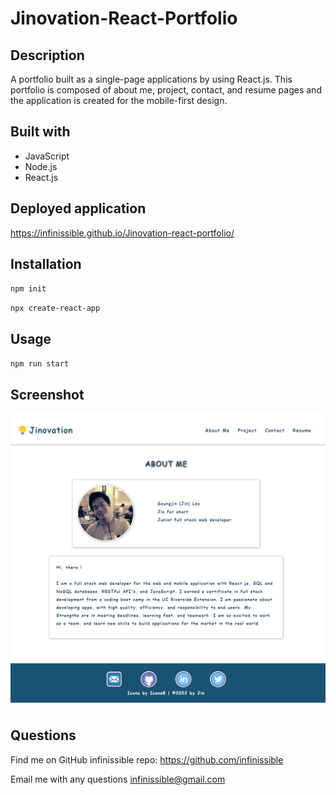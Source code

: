 # Jinovation-React-Portfolio

## Description

A portfolio built as a single-page applications by using React.js. This portfolio is composed of about me, project, contact, and resume pages and the application is created for the mobile-first design.

## Built with

- JavaScript
- Node.js
- React.js

## Deployed application

https://infinissible.github.io/Jinovation-react-portfolio/

## Installation

`npm init`

`npx create-react-app`

## Usage

`npm run start`

## Screenshot

<img src='./src/assets/picture/main-page.jpg'>

## Questions

Find me on GitHub
infinissible
repo: https://github.com/infinissible

Email me with any questions
infinissible@gmail.com
